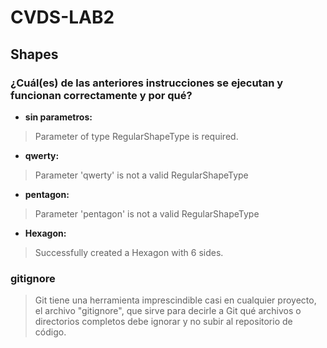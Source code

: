# CVDS-LAB2

## Shapes

### ¿Cuál(es) de las anteriores instrucciones se ejecutan y funcionan correctamente y por qué?

* **sin parametros:** 
>Parameter of type RegularShapeType is required.
* **qwerty:** 
>Parameter 'qwerty' is not a valid RegularShapeType
* **pentagon:** 
>Parameter 'pentagon' is not a valid RegularShapeType
* **Hexagon:**
>Successfully created a Hexagon with 6 sides.

### gitignore

>Git tiene una herramienta imprescindible casi en cualquier proyecto, el archivo "gitignore", que sirve para decirle a Git qué 
archivos o directorios completos debe ignorar y no subir al repositorio de código.


